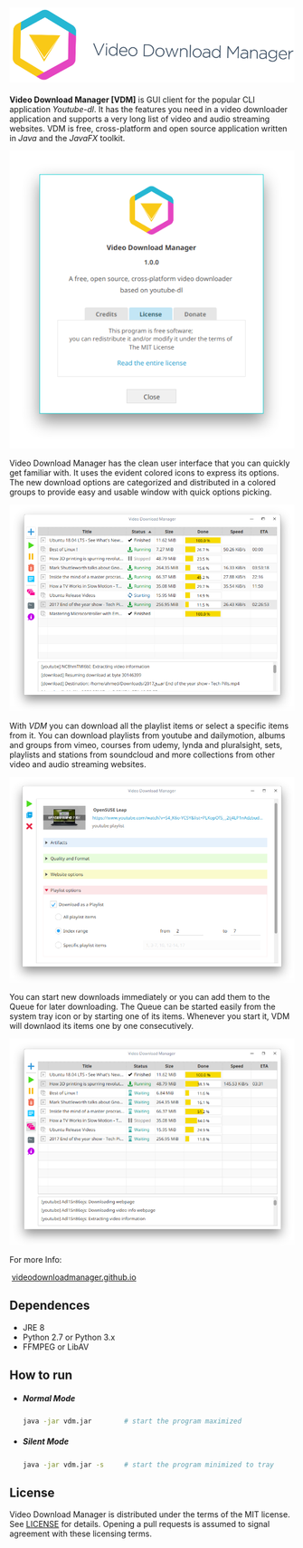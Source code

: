 ![VDM Logo](assets/logo-wide.png)
---

**Video Download Manager [VDM]** is GUI client for the popular CLI application *Youtube-dl*. It has the features you need in a video downloader application and supports a very long list of video and audio streaming websites. VDM is free, cross-platform and open source application written in *Java* and the *JavaFX* toolkit. 

![About VDM](assets/screenshot-1.png)

Video Download Manager has the clean user interface that you can quickly get familiar with. It uses the evident colored icons to express its options. The new download options are categorized and distributed in a colored groups to provide easy and usable window with quick options picking.

![home window](assets/screenshot-2.png)

With *VDM* you can download all the playlist items or select a specific items from it. You can download playlists from youtube and dailymotion, albums and groups from vimeo, courses from udemy, lynda and pluralsight, sets, playlists and stations from soundcloud and more collections from other video and audio streaming websites.

![home window](assets/screenshot-3.png)

You can start new downloads immediately or you can add them to the Queue for later downloading. The Queue can be started easily from the system tray icon or by starting one of its items. Whenever you start it, VDM will downlaod its items one by one consecutively.

![home window](assets/screenshot-4.png)

For more Info:

​	[videodownloadmanager.github.io](https://videodownloadmanager.github.io)



## Dependences

- JRE 8
- Python 2.7 or Python 3.x
- FFMPEG or LibAV



## How to run

- ##### Normal Mode

  ```bash
  java -jar vdm.jar        # start the program maximized
  ```

- ##### Silent Mode

  ```bash
  java -jar vdm.jar -s     # start the program minimized to tray
  ```



## License

Video Download Manager is distributed under the terms of the MIT license. See [LICENSE](LICENSE) for details. Opening a pull requests is assumed to signal agreement with these licensing terms.

